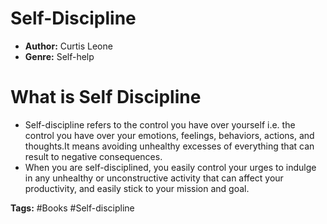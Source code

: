 # Self-Discipline
- **Author:** Curtis Leone
- **Genre:** Self-help

# What is Self Discipline
- Self-discipline refers to the control you have over yourself i.e. the control you have over your emotions, feelings, behaviors, actions, and thoughts.It means avoiding unhealthy excesses of everything that can result to negative consequences.
- When you are self-disciplined, you easily control your urges to indulge in any unhealthy or unconstructive activity that can affect your productivity, and easily stick to your mission and goal.

**Tags:** #Books #Self-discipline
